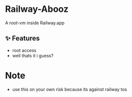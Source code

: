 # Railway-Abooz

A root-vm inside Railway.app
## ✨ Features

- root access
- well thats it i guess?

# Note

- use this on your own risk because its against railway tos 
